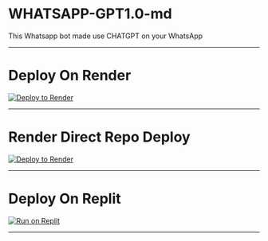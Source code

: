 # WHATSAPP-GPT1.0-md
This Whatsapp bot made use CHATGPT on your WhatsApp

---

# Deploy On Render
[![Deploy to Render](https://render.com/images/deploy-to-render-button.svg)](https://render.com/deploy)

---

# Render Direct Repo Deploy
[![Deploy to Render](https://render.com/images/deploy-to-render-button.svg)](https://render.com/deploy?repo=https://github.com/PhantomCode-CyberReign/WHATSAPP-GPT1.0-md.git)

---

# Deploy On Replit
[![Run on Replit](https://replit.com/badge/github/<YourUser>/<YourRepo>)](https://replit.com/github/PhantomCode-CyberReign/WHATSAPP-GPT1.0-md)

---
